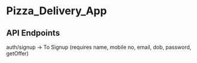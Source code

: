 # Pizza_Delivery_App


<h2>API Endpoints</h2>
auth/signup -> To Signup (requires name, mobile no, email, dob, password, getOffer)